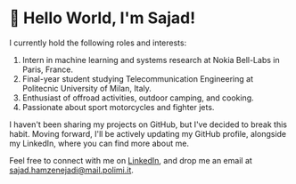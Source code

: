 # 👋 Hello World, I'm Sajad!

I currently hold the following roles and interests:

  1. Intern in machine learning and systems research at Nokia Bell-Labs in Paris, France.
  2. Final-year student studying Telecommunication Engineering at Politecnic University of Milan, Italy.
  3. Enthusiast of offroad activities, outdoor camping, and cooking.
  4. Passionate about sport motorcycles and fighter jets.

I haven't been sharing my projects on GitHub, but I've decided to break this habit. Moving forward, I'll be actively updating my GitHub profile, alongside my LinkedIn, where you can find more about me.

Feel free to connect with me on [LinkedIn](https://www.linkedin.com/in/sajadh76/), and drop me an email at [sajad.hamzenejadi@mail.polimi.it](mailto:sajad.hamzenejadi@mail.polimi.it).
